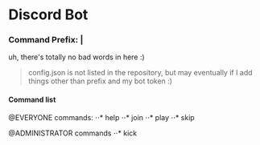 # Discord Bot

### Command Prefix: | ## 

 uh, there's totally no bad words in here :)

 > config.json is not listed in the repository, but may eventually if I add things other than prefix and my bot token :)

#### Command list ## 


@EVERYONE commands:
⋅⋅* help
⋅⋅* join
⋅⋅* play
⋅⋅* skip

@ADMINISTRATOR commands
⋅⋅* kick